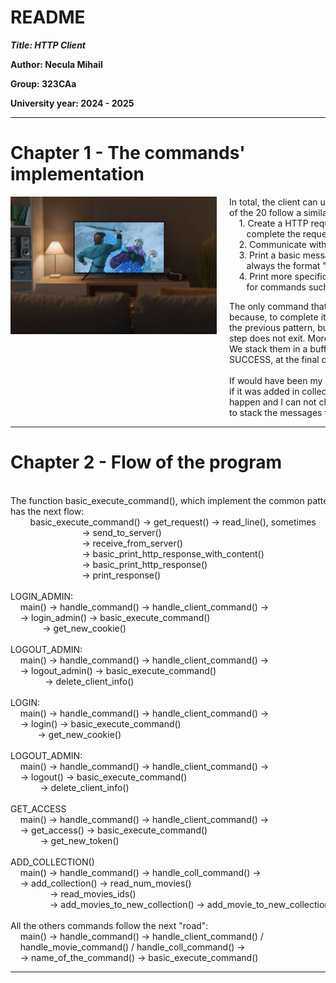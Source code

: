 README
====

***Title: HTTP Client***

**Author: Necula Mihail**

**Group: 323CAa**

**University year: 2024 - 2025**

---

Chapter 1 - The commands' implementation
====

<img src="media/frozen.jpeg" style="float: left; margin-right: 20px; width: 330px;">

<pre style="font-family: inherit; font-size: inherit; line-height: inherit; color: inherit; background: transparent; border: none">
In total, the client can use 20 commands, which can be seen in the file "client.h". 19
of the 20 follow a similar pattern:
	1. Create a HTTP request. (In some cases, ask additional information to
	   complete the request.)
	2. Communicate with the server. (Send the request. + Receive an answer.)
	3. Print a basic message to resume the received response. The message has
	   always the format "ERROR: %s" or "SUCCESS: %s".
	4. Print more specific data from response if it's the case. We need this step
	   for commands such as "get_users", "get_movie", "get_movies" and so on.
</pre>

<pre style="font-family: inherit; font-size: inherit; line-height: inherit; color: inherit; background: transparent; border: none">
The only command that needs special attention is "add_collection". This happens
because, to complete it, we need to send more requests to server. We will follow
the previous pattern, but we will go trough it more times. In this case, the forth
step does not exit. More, in the third one, we do not print the messages immediately.
We stack them in a buffer and print them together with an only label of type ERROR /
SUCCESS, at the final of the command's execution.

If would have been my choice, i would have printed after every movie's id introduced,
if it was added in collection or not. Unfortunately, the checker does not let this to
happen and I can not change its behavior (at least for now). So, the only solution was
to stack the messages for this command, "add_collection". 
</pre>

---

Chapter 2 - Flow of the program
====

<pre style="font-family: inherit; font-size: inherit; line-height: inherit; color: inherit; background: transparent; border: none">

The function basic_execute_command(), which implement the common pattern,
has the next flow:
		basic_execute_command() -> get_request() -> read_line(), sometimes
							 -> send_to_server()
							 -> receive_from_server()
							 -> basic_print_http_response_with_content()
							 -> basic_print_http_response()
							 -> print_response()

LOGIN_ADMIN:
	main() -> handle_command() -> handle_client_command() ->
	-> login_admin() -> basic_execute_command()
			 -> get_new_cookie()

LOGOUT_ADMIN:
	main() -> handle_command() -> handle_client_command() ->
	-> logout_admin() -> basic_execute_command()
			  -> delete_client_info()

LOGIN:
	main() -> handle_command() -> handle_client_command() ->
	-> login() -> basic_execute_command()
		   -> get_new_cookie()

LOGOUT_ADMIN:
	main() -> handle_command() -> handle_client_command() ->
	-> logout() -> basic_execute_command()
		    -> delete_client_info()

GET_ACCESS
	main() -> handle_command() -> handle_client_command() ->
	-> get_access() -> basic_execute_command()
			-> get_new_token()

ADD_COLLECTION()
	main() -> handle_command() -> handle_coll_command() ->
	-> add_collection() -> read_num_movies()
			    -> read_movies_ids()
			    -> add_movies_to_new_collection() -> add_movie_to_new_collection()

All the others commands follow the next "road":
	main() -> handle_command() -> handle_client_command() /
	handle_movie_command() / handle_coll_command() ->
	-> name_of_the_command() -> basic_execute_command()
</pre>

---
